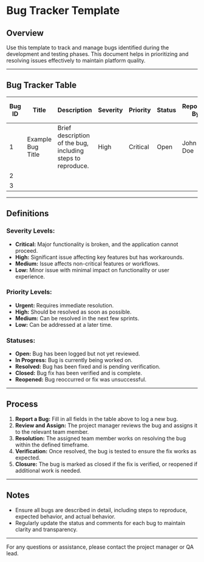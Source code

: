 # Bug Tracker Template

## Overview
Use this template to track and manage bugs identified during the development and testing phases. This document helps in prioritizing and resolving issues effectively to maintain platform quality.

---

## Bug Tracker Table

| **Bug ID** | **Title**               | **Description**                                              | **Severity** | **Priority** | **Status**      | **Reported By** | **Date Reported** | **Assigned To** | **Expected Resolution Date** | **Comments**                   |
|------------|-------------------------|--------------------------------------------------------------|--------------|--------------|-----------------|-----------------|-------------------|-----------------|-----------------------------|---------------------------------|
| 1          | Example Bug Title       | Brief description of the bug, including steps to reproduce.  | High         | Critical     | Open            | John Doe        | 2025-01-25       | Jane Smith      | 2025-01-28                  | Initial investigation ongoing. |
| 2          |                         |                                                              |              |              |                 |                 |                   |                 |                             |                                 |
| 3          |                         |                                                              |              |              |                 |                 |                   |                 |                             |                                 |

---

## Definitions

### **Severity Levels:**
- **Critical:** Major functionality is broken, and the application cannot proceed.
- **High:** Significant issue affecting key features but has workarounds.
- **Medium:** Issue affects non-critical features or workflows.
- **Low:** Minor issue with minimal impact on functionality or user experience.

### **Priority Levels:**
- **Urgent:** Requires immediate resolution.
- **High:** Should be resolved as soon as possible.
- **Medium:** Can be resolved in the next few sprints.
- **Low:** Can be addressed at a later time.

### **Statuses:**
- **Open:** Bug has been logged but not yet reviewed.
- **In Progress:** Bug is currently being worked on.
- **Resolved:** Bug has been fixed and is pending verification.
- **Closed:** Bug fix has been verified and is complete.
- **Reopened:** Bug reoccurred or fix was unsuccessful.

---

## Process
1. **Report a Bug:** Fill in all fields in the table above to log a new bug.
2. **Review and Assign:** The project manager reviews the bug and assigns it to the relevant team member.
3. **Resolution:** The assigned team member works on resolving the bug within the defined timeframe.
4. **Verification:** Once resolved, the bug is tested to ensure the fix works as expected.
5. **Closure:** The bug is marked as closed if the fix is verified, or reopened if additional work is needed.

---

## Notes
- Ensure all bugs are described in detail, including steps to reproduce, expected behavior, and actual behavior.
- Regularly update the status and comments for each bug to maintain clarity and transparency.

---

For any questions or assistance, please contact the project manager or QA lead.
